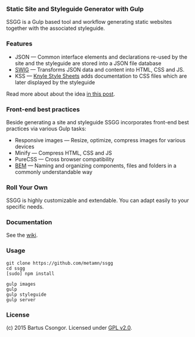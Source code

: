 ### Static Site and Styleguide Generator with Gulp

SSGG is a Gulp based tool and workflow generating static websites together with the associated styleguide.

### Features

* JSON &mdash; Common interface elements and declarations re-used by the site and the styleguide are stored into a JSON file database
* [SWIG](http://paularmstrong.github.io/swig/) &mdash; Transforms JSON data and content into HTML, CSS and JS.
* KSS &mdash; [Knyle Style Sheets](http://warpspire.com/kss/) adds documentation to CSS files which are later displayed by the styleguide

Read more about about the idea [in this post](https://medium.com/@metamn/creating-a-styleguide-with-gulp-2298fc928086).

### Front-end best practices

Beside generating a site and styleguide SSGG incorporates front-end best practices via various Gulp tasks:

* Responsive images &mdash; Resize, optimize, compress images for various devices
* Minify &mdash; Compress HTML, CSS and JS
* PureCSS &mdash; Cross browser compatibility
* [BEM](https://en.bem.info/) &mdash; Naming and organizing components, files and folders in a commonly understandable way

### Roll Your Own

SSGG is highly customizable and extendable. You can adapt easily to your specific needs.

### Documentation

See the [wiki](https://github.com/metamn/ssgg/wiki).

### Usage

```
git clone https://github.com/metamn/ssgg
cd ssgg
[sudo] npm install
```

```
gulp images
gulp
gulp styleguide
gulp server
```

### License
(c) 2015 Bartus Csongor. Licensed under [GPL v2.0](http://choosealicense.com/licenses/gpl-2.0/).
